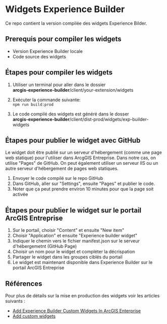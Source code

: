 # Widgets Experience Builder

Ce repo contient la version compilée des widgets Experience Bilder.

## Prerequis pour compiler les widgets
 - Version Experience Builder locale
 - Code source des widgets

## Étapes pour compiler les widgets

1. Utiliser un terminal pour aller dans le dossier  
**arcgis-experience-builder**/client/your-extension/widgets

2. Exécuter la commande suivante:  
`npm run build:prod`

3. Le code compilé des widgets est généré dans le dosser  
**arcgis-experience-builder**/client/dist-prod/widgets/exp-builder-widgets

## Étapes pour publier le widget avec GitHub
Le widget doit être publié sur un serveur d'hébergement (comme une page web statique) pour l'utiliser dans ArcgGIS Entreprise. Dans notre cas, on utilise "Pages" de GitHub. On peut également utiliser un serveur IIS ou un autre serveur d'hébergement de pages web statiques. 

1. Envoyer le code compilé sur le repo GitHub
2. Dans GitHub, aller sur "Settings", ensuite "Pages" et publier le code.
3. Noter que ça peut prendre environ 10 minutes pour que la page soit activée

## Étapes pour publier le widget sur le portail ArcGIS Entreprise
1. Sur le portail, choisir "Content" et ensuite "New item"
2. Choisir "Application" et ensuite "Experience builder widget"
3. Indiquer le chemin vers le fichier manifest.json sur le serveur d'hébergemetnt (GitHub Page)
4. Choisir un nom pour le widget et compléter la décrispation
5. Partager le widget dans les groupes ciblés du portail
6. Le widget est maintenant disponible dans Experience Builder sur le portail ArcGIS Entreprise


## Références
Pour plus de détails sur la mise en production des widgets voir les articles suivants :

* [Add Experience Builder Custom Widgets In ArcGIS Enterprise](https://www.esri.com/arcgis-blog/products/arcgis-enterprise/developers/add-experience-builder-custom-widgets-in-arcgis-enterprise)
* [Add custom widgets](https://doc.arcgis.com/en/experience-builder/11.0/configure-widgets/add-custom-widgets.htm)